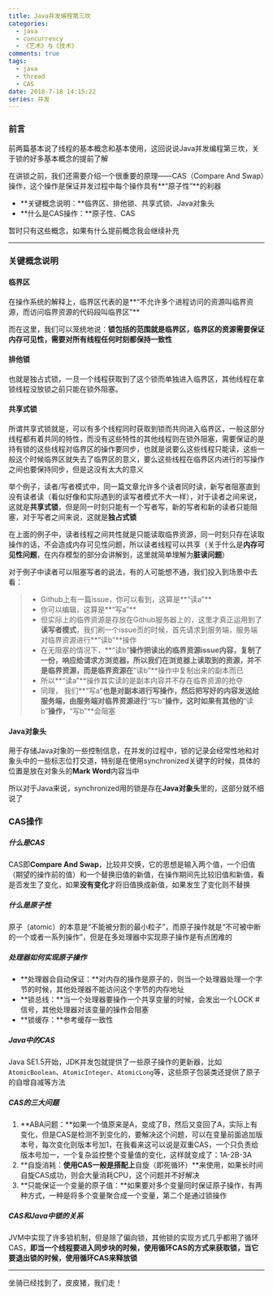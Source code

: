 ```yaml
---
title: Java并发编程第三坎
categories:
  - java
  - concurrency
  - 《艺术》与《技术》
comments: true
tags:
  - java
  - thread
  - CAS
date: 2018-7-18 14:15:22
series: 并发
---
```




### 前言

前两篇基本说了线程的基本概念和基本使用，这回说说Java并发编程第三坎，关于锁的好多基本概念的提前了解

在讲锁之前，我们还需要介绍一个很重要的原理——CAS（Compare And Swap）操作，这个操作是保证并发过程中每个操作具有**“原子性”**的利器

- **关键概念说明：**临界区、排他锁、共享式锁、Java对象头
- **什么是CAS操作：**原子性、CAS

暂时只有这些概念，如果有什么提前概念我会继续补充

-------

### 关键概念说明

#### 临界区

在操作系统的解释上，临界区代表的是**“不允许多个进程访问的资源叫临界资源，而访问临界资源的代码段叫临界区”**

而在这里，我们可以笼统地说：**锁包括的范围就是临界区，临界区的资源需要保证内存可见性，需要对所有线程任何时刻都保持一致性**

#### 排他锁

也就是独占式锁，一旦一个线程获取到了这个锁而单独进入临界区，其他线程在拿锁线程没放锁之前只能在锁外阻塞。

#### 共享式锁

所谓共享式锁就是，可以有多个线程同时获取到锁而共同进入临界区，一般这部分线程都有着共同的特性，而没有这些特性的其他线程则在锁外阻塞，需要保证的是持有锁的这些线程对临界区的操作要同步，也就是说要么这些线程只能读，这些一般这个时候临界区就失去了临界区的意义，要么这些线程在临界区内进行的写操作之间也要保持同步，但是这没有太大的意义

举个例子，读者/写者模式中，同一篇文章允许多个读者同时读，新写者阻塞直到没有读者读（看似好像和实际遇到的读写者模式不大一样），对于读者之间来说，这就是**共享式锁**，但是同一时刻只能有一个写者写，新的写者和新的读者只能阻塞，对于写者之间来说，这就是**独占式锁**

在上面的例子中，读者线程之间共性就是只能读取临界资源，同一时刻只存在读取操作的话，不会造成内存可见性问题，所以读者线程可以共享（关于什么是**内存可见性问题**，在内存模型的部分会讲解到，这里就简单理解为**脏读问题**）

对于例子中读者可以阻塞写者的说法，有的人可能想不通，我们投入到场景中去看：

> - Github上有一篇issue，你可以看到，这算是**“读a”**
> - 你可以编辑，这算是**“写a”**
> - 但实际上的临界资源是存放在Github服务器上的，这里才真正运用到了**读写者模式**，我们刷一个issue页的时候，首先请求到服务端，服务端对临界资源进行**“读b”**操作
> - 在无阻塞的情况下，**“读b”**操作把读出的临界资源issue内容，复制了一份，响应给请求方浏览器，所以我们在浏览器上读取到的资源，并不是临界资源，而是临界资源在**“读b”**操作中复制出来的副本而已
> - 所以**“读a”**操作其实读的是副本内容并不存在临界资源的抢夺
> - 同理， 我们**“写a”**也是对副本进行写操作，然后把写好的内容发送给服务端，由服务端对临界资源进行**“写b”**操作，这时如果有其他的**“读b”**操作，**“写b”**会阻塞

#### Java对象头

用于存储Java对象的一些控制信息，在并发的过程中，锁的记录会经常性地和对象头中的一些标志位打交道，特别是在使用synchronized关键字的时候，具体的位置是放在对象头的**Mark Word**内容当中

所以对于Java来说，synchronized用的锁是存在**Java对象头**里的，这部分就不细说了

### CAS操作

##### 什么是CAS

CAS即**Compare And Swap**，比较并交换，它的思想是输入两个值，一个旧值（期望的操作前的值）和一个替换旧值的新值，在操作期间先比较旧值和新值，看是否发生了变化，如果**没有变化**才将旧值换成新值，如果发生了变化则不替换

##### 什么是原子性

原子（atomic）的本意是“不能被分割的最小粒子”，而原子操作就是“不可被中断的一个或者一系列操作”，但是在多处理器中实现原子操作是有点困难的

##### 处理器如何实现原子操作

- **处理器会自动保证：**对内存的操作是原子的，则当一个处理器处理一个字节的时候，其他处理器不能访问这个字节的内存地址
- **锁总线：**当一个处理器要操作一个共享变量的时候，会发出一个LOCK #信号，其他处理器对该变量的操作会阻塞
- **锁缓存：**参考缓存一致性

##### Java中的CAS

Java SE1.5开始，JDK并发包就提供了一些原子操作的更新器，比如`AtomicBoolean`、`AtomicInteger`、`AtomicLong`等，这些原子包装类还提供了原子的自增自减等方法

##### CAS的三大问题

1. **ABA问题：**如果一个值原来是A，变成了B，然后又变回了A，实际上有变化，但是CAS是检测不到变化的，要解决这个问题，可以在变量前面追加版本号，每次变化则版本号加1，在我看来这可以说是双重CAS，一个只负责给版本号加一，一个复杂监控整个变量值的变化，这样就变成了：1A-2B-3A
2. **自旋消耗：**使用CAS一般是搭配上**自旋（即死循环）**来使用，如果长时间自旋CAS成功，则会大量消耗CPU，这个问题并不好解决
3. **只能保证一个变量的原子值：**如果要对多个变量同时保证原子操作，有两种方式，一种是将多个变量聚合成一个变量，第二个是通过锁操作

##### CAS和Java中锁的关系

JVM中实现了许多锁机制，但是除了偏向锁，其他锁的实现方式几乎都用了循环CAS，**即当一个线程要进入同步块的时候，使用循环CAS的方式来获取锁，当它要退出锁的时候，使用循环CAS来释放锁**

-------

坐骑已经找到了，皮皮猪，我们走！